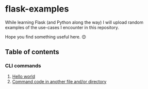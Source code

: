 # flask-examples

While learning Flask (and Python along the way) I will upload random examples of the use-cases I encounter in this repository. 

Hope you find something useful here.  :blush:

## Table of contents 

### CLI commands
1. [Hello world](cli-command/hello-world/README.md)
2. [Command code in another file and/or directory](cli-command/command-in-another-file/README.md) 